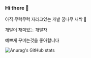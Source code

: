 ### Hi there 👋

아직 무럭무럭 자라고있는 개발 꿈나무 새싹 🌱

개발이 재미있는 개발자

예쁘게 꾸미는것을 좋아합니다


![Anurag's GitHub stats](https://github-readme-stats.vercel.app/api?username=soyikimm&show_icons=true&theme=radical)
